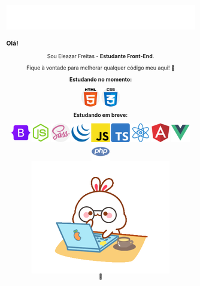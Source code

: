 <img src="https://github.com/EleazarFreitas/Img-README/blob/main/img-README/header.svg">

### Olá!

<div align=center>
Sou Eleazar Freitas - <strong>Estudante Front-End</strong>.

Fique à vontade para melhorar qualquer código meu aqui! 🤗
  
<strong>Estudando no momento:<strong/>
  
<img width=50px align=center src="https://github.com/EleazarFreitas/Img-README/blob/main/img-README/html5.png">
<img width=50px align=center src="https://github.com/EleazarFreitas/Img-README/blob/main/img-README/css.png">

<strong>Estudando em breve:<strong/>
  
<img width=50px align=center src="https://github.com/EleazarFreitas/Img-README/blob/main/img-README/bootstrap.png">
<img width=50px align=center src="https://github.com/EleazarFreitas/Img-README/blob/main/img-README/nodejs.png">
<img width=50px align=center src="https://github.com/EleazarFreitas/Img-README/blob/main/img-README/sass.png">
<img width=50px align=center src="https://github.com/EleazarFreitas/Img-README/blob/main/img-README/jquery.png">
<img width=50px align=center src="https://github.com/EleazarFreitas/Img-README/blob/main/img-README/js.png">
<img width=50px align=center src="https://github.com/EleazarFreitas/Img-README/blob/main/img-README/ts.png">
<img width=50px align=center src="https://github.com/EleazarFreitas/Img-README/blob/main/img-README/reactjs.png">
<img width=50px align=center src="https://github.com/EleazarFreitas/Img-README/blob/main/img-README/angular.png">
<img width=50px align=center src="https://github.com/EleazarFreitas/Img-README/blob/main/img-README/vue.png">
<img width=50px align=center src="https://github.com/EleazarFreitas/Img-README/blob/main/img-README/php.png">
<br>  
<img width align=center src="https://github.com/EleazarFreitas/Img-README/blob/main/img-README/footer.gif">
<br>
🤍
    
</div>
